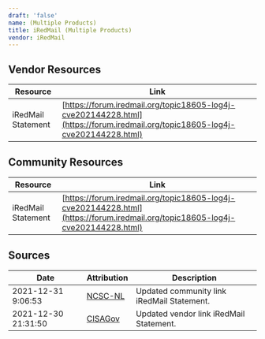 ```yaml
---
draft: 'false'
name: (Multiple Products)
title: iRedMail (Multiple Products)
vendor: iRedMail
---
```


## Vendor Resources
| Resource | Link |
| --- | --- |
| iRedMail Statement | [https://forum.iredmail.org/topic18605-log4j-cve202144228.html](https://forum.iredmail.org/topic18605-log4j-cve202144228.html) |

## Community Resources
| Resource | Link |
| --- | --- |
| iRedMail Statement | [https://forum.iredmail.org/topic18605-log4j-cve202144228.html](https://forum.iredmail.org/topic18605-log4j-cve202144228.html) |


## Sources
| Date | Attribution | Description |
| --- | --- | --- |
| 2021-12-31 9:06:53 | [NCSC-NL](https://github.com/NCSC-NL/log4shell/blob/main/software/README.md) | Updated community link iRedMail Statement.  |
| 2021-12-30 21:31:50 | [CISAGov](https://raw.githubusercontent.com/cisagov/log4j-affected-db/develop/README.md) | Updated vendor link iRedMail Statement.  |
